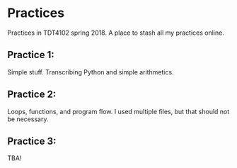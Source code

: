 # Practices

Practices in TDT4102 spring 2018.
A place to stash all my practices online.

## Practice 1:

Simple stuff.
Transcribing Python and simple arithmetics.

## Practice 2:

Loops, functions, and program flow.
I used multiple files, but that should not be necessary.

## Practice 3:

TBA!
